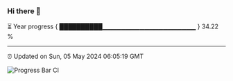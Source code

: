 ### Hi there 👋

⏳ Year progress { ██████████▁▁▁▁▁▁▁▁▁▁▁▁▁▁▁▁▁▁▁▁ } 34.22 %

---

⏰ Updated on Sun, 05 May 2024 06:05:19 GMT

![Progress Bar CI](https://github.com/liununu/liununu/workflows/Progress%20Bar%20CI/badge.svg)
